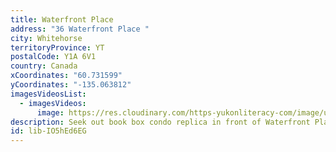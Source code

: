 ```yaml
---
title: Waterfront Place
address: "36 Waterfront Place "
city: Whitehorse
territoryProvince: YT
postalCode: Y1A 6V1
country: Canada
xCoordinates: "60.731599"
yCoordinates: "-135.063812"
imagesVideosList:
  - imagesVideos:
      image: https://res.cloudinary.com/https-yukonliteracy-com/image/upload/q_35/v1660000117/Free_Lending_Library_Condo_mrxpe2.jpg
description: Seek out book box condo replica in front of Waterfront Place.
id: lib-IO5hEd6EG
---
```

